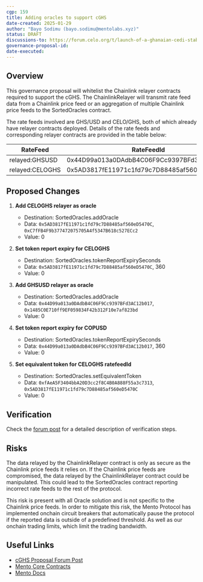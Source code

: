 ```yaml
---
cgp: 159
title: Adding oracles to support cGHS
date-created: 2025-01-29
author: "Bayo Sodimu (bayo.sodimu@mentolabs.xyz)"
status: DRAFT
discussions-to: https://forum.celo.org/t/launch-of-a-ghanaian-cedi-stablecoin-cghs/9289
governance-proposal-id: 
date-executed:
---
```


## Overview

This governance proposal will whitelist the Chainlink relayer contracts required to support the cGHS. The ChainlinkRelayer will transmit rate feed data from a Chainlink price feed or an aggregation of multiple Chainlink price feeds to the SortedOracles contract.

The rate feeds involved are GHS/USD and CELO/GHS, both of which already have relayer contracts deployed. Details of the rate feeds and corresponding relayer contracts are provided in the table below:

| RateFeed        | RateFeedId                                 | Relayer Contract                                                                                                                  |
| --------------- | ------------------------------------------ | --------------------------------------------------------------------------------------------------------------------------------- |
| relayed:GHSUSD  | 0x44D99a013a0DAdbB4C06F9Cc9397BFd3AC12b017 | [0x1485C0E710ff9EF059834F42b312F10e7af823bd](https://celoscan.io/address/0x1485C0E710ff9EF059834F42b312F10e7af823bd#readContract) |
| relayed:CELOGHS | 0x5AD3817fE11971c1fd79c7D88485af560eD5470C | [0xC7fFB4F9b377472075705A4f5347B618c527ECc2](https://celoscan.io/address/0xC7fFB4F9b377472075705A4f5347B618c527ECc2#readContract) |

## Proposed Changes

1. **Add CELOGHS relayer as oracle**

   - Destination: SortedOracles.addOracle
   - Data: `0x5AD3817fE11971c1fd79c7D88485af560eD5470C`, `0xC7fFB4F9b377472075705A4f5347B618c527ECc2`
   - Value: 0

2. **Set token report expiry for CELOGHS**

   - Destination: SortedOracles.tokenReportExpirySeconds
   - Data: `0x5AD3817fE11971c1fd79c7D88485af560eD5470C`, 360
   - Value: 0

3. **Add GHSUSD relayer as oracle**

   - Destination: SortedOracles.addOracle
   - Data: `0x44D99a013a0DAdbB4C06F9Cc9397BFd3AC12b017`, `0x1485C0E710ff9EF059834F42b312F10e7af823bd`
   - Value: 0

4. **Set token report expiry for COPUSD**

   - Destination: SortedOracles.tokenReportExpirySeconds
   - Data: `0x44D99a013a0DAdbB4C06F9Cc9397BFd3AC12b017`, 360
   - Value: 0

5. **Set equivalent token for CELOGHS ratefeedId**

   - Destination: SortedOracles.setEquivalentToken
   - Data: `0xfAeA5F3404bbA20D3cc2f8C4B0A888F55a3c7313`, `0x5AD3817fE11971c1fd79c7D88485af560eD5470C`
   - Value: 0

## Verification

Check the [forum post](https://forum.celo.org/t/draft-launch-of-a-ghanaian-cedi-stablecoin-cghs/9289) for a detailed description of verification steps.

## Risks

The data relayed by the ChainlinkRelayer contract is only as secure as the Chainlink price feeds it relies on. If the Chainlink price feeds are compromised, the data relayed by the ChainlinkRelayer contract could be manipulated. This could lead to the SortedOracles contract reporting incorrect rate feeds to the rest of the protocol.

This risk is present with all Oracle solution and is not specific to the Chainlink price feeds. In order to mitigate this risk, the Mento Protocol has implemented onchain circuit breakers that automatically pause the protocol if the reported data is outside of a predefined threshold. As well as our onchain trading limits, which limit the trading bandwidth.

## Useful Links

- [cGHS Proposal Forum Post](https://forum.celo.org/t/draft-launch-of-a-ghanaian-cedi-stablecoin-cghs/9289)
- [Mento Core Contracts](https://github.com/mento-protocol/mento-core)
- [Mento Docs](https://docs.mento.org)
